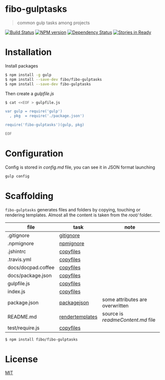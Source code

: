 # fibo-gulptasks

> common gulp tasks among projects

[![Build Status](https://travis-ci.org//fibo-gulptasks.png?branch=master)](https://travis-ci.org//fibo-gulptasks.png?branch=master) [![NPM version](https://badge.fury.io/js/fibo-gulptasks.png)](http://badge.fury.io/js/fibo-gulptasks) [![Dependency Status](https://gemnasium.com//fibo-gulptasks.png)](https://gemnasium.com//fibo-gulptasks) [![Stories in Ready](https://badge.waffle.io//fibo-gulptasks.png?label=ready&title=Ready)](https://waffle.io//fibo-gulptasks)

# Installation

Install packages

```bash
$ npm install -g gulp
$ npm install --save-dev fibo/fibo-gulptasks
$ npm install --save-dev fibo-gulptasks
```

Then create a *gulpfile.js*

```bash
$ cat <<EOF > gulpfile.js

var gulp = require('gulp')
  , pkg  = require('./package.json')

require('fibo-gulptasks')(gulp, pkg)

EOF
```

# Configuration

Config is stored in *config.md* file, you can see it in JSON format launching

```bash
gulp config
```

# Scaffolding

`fibo-gulptasks` generates files and folders by copying, touching or rendering templates.
Almost all the content is taken from the *root/* folder.

| file                               | task                                                                                                      | note                            |
|------------------------------------|-----------------------------------------------------------------------------------------------------------|---------------------------------|
|.gitignore                          |[gitignore](https://github.com/fibo/fibo-gulptasks/blob/master/config.md#gitignore)             | |
|.npmignore                          |[npmignore](https://github.com/fibo/fibo-gulptasks/blob/master/config.md#npmignore)             | |
|.jshintrc                           |[copyfiles](https://github.com/fibo/fibo-gulptasks/blob/master/config.md#copyfiles)             | |
|.travis.yml                         |[copyfiles](https://github.com/fibo/fibo-gulptasks/blob/master/config.md#copyfiles)             | |
|docs/docpad.coffee                  |[copyfiles](https://github.com/fibo/fibo-gulptasks/blob/master/config.md#copyfiles)             | |
|docs/package.json                   |[copyfiles](https://github.com/fibo/fibo-gulptasks/blob/master/config.md#copyfiles)             | |
|gulpfile.js                         |[copyfiles](https://github.com/fibo/fibo-gulptasks/blob/master/config.md#copyfiles)             | |
|index.js                            |[copyfiles](https://github.com/fibo/fibo-gulptasks/blob/master/config.md#copyfiles)             | |
|package.json                        |[packagejson](https://github.com/fibo/fibo-gulptasks/blob/master/config.md#packagejson)         |some attributes are overwritten  |
|README.md                           |[rendertemplates](https://github.com/fibo/fibo-gulptasks/blob/master/config.md#rendertemplates) |source is *readmeContent.md* file|
|test/require.js                     |[copyfiles](https://github.com/fibo/fibo-gulptasks/blob/master/config.md#copyfiles)             | |

```bash
$ npm install fibo/fibo-gulptasks
```



# License

[MIT](http://fibo.mit-license.org/)


